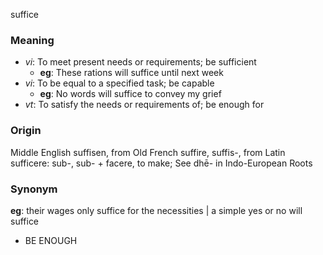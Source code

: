 suffice
### Meaning
+ _vi_: To meet present needs or requirements; be sufficient
    + __eg__: These rations will suffice until next week
+ _vi_: To be equal to a specified task; be capable
    + __eg__: No words will suffice to convey my grief
+ _vt_: To satisfy the needs or requirements of; be enough for

### Origin

Middle English suffisen, from Old French suffire, suffis-, from Latin sufficere: sub-, sub- + facere, to make; See dhē- in Indo-European Roots

### Synonym

__eg__: their wages only suffice for the necessities | a simple yes or no will suffice

+ BE ENOUGH


